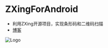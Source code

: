 # ZXingForAndroid

 * 利用ZXing开源项目，实现条形码和二维码扫描 
 * [博客](http://blog.csdn.net/zhouhuakang/article/details/47101633)


![Logo](http://img.blog.csdn.net/20150728134544747?watermark/2/text/aHR0cDovL2Jsb2cuY3Nkbi5uZXQv/font/5a6L5L2T/fontsize/400/fill/I0JBQkFCMA==/dissolve/70/gravity/SouthEast)
